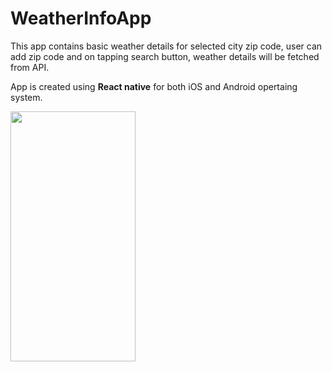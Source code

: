 
# WeatherInfoApp
This app contains basic weather details for selected city zip code, user can add zip code and on tapping search button, weather details will be fetched from API.

App is created using **React native** for both iOS and Android opertaing system.

<img src="https://user-images.githubusercontent.com/11073070/110810726-15ffbf00-82ac-11eb-8faf-8b1113f7a981.png" width="200" height="400" />
